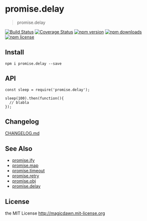 # promise.delay
> promise.delay

[![Build Status](https://img.shields.io/travis/magicdawn/promise.delay.svg?style=flat-square)](https://travis-ci.org/magicdawn/promise.delay)
[![Coverage Status](https://img.shields.io/coveralls/magicdawn/promise.delay.svg?style=flat-square)](https://coveralls.io/github/magicdawn/promise.delay?branch=master)
[![npm version](https://img.shields.io/npm/v/promise.delay.svg?style=flat-square)](https://www.npmjs.com/package/promise.delay)
[![npm downloads](https://img.shields.io/npm/dm/promise.delay.svg?style=flat-square)](https://www.npmjs.com/package/promise.delay)
[![npm license](https://img.shields.io/npm/l/promise.delay.svg?style=flat-square)](http://magicdawn.mit-license.org)

## Install
```
npm i promise.delay --save
```

## API
```
const sleep = require('promise.delay');

sleep(100).then(function(){
  // blabla
});
```

## Changelog
[CHANGELOG.md](CHANGELOG.md)

## See Also

- [promise.ify](https://github.com/magicdawn/promise.ify)
- [promise.map](https://github.com/magicdawn/promise.map)
- [promise.timeout](https://github.com/magicdawn/promise.timeout)
- [promise.retry](https://github.com/magicdawn/promise.retry)
- [promise.obj](https://github.com/magicdawn/promise.obj)
- [promise.delay](https://github.com/magicdawn/promise.delay)

## License
the MIT License http://magicdawn.mit-license.org